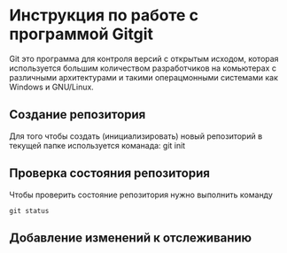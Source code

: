 # Инструкция по работе с программой Gitgit

Git это программа для контроля версий с открытым исходом, которая используется большим количеством разработчиков на комьютерах с различными архитектурами и такими операцмонными системами как Windows и GNU/Linux.

## Создание репозитория

Для того чтобы создать (инициализировать) новый репозиторий в текущей папке используется команада:
    git init

## Проверка состояния репозитория

Чтобы проверить состояние репозитория нужно выполнить команду

    git status

## Добавление изменений к отслеживанию

